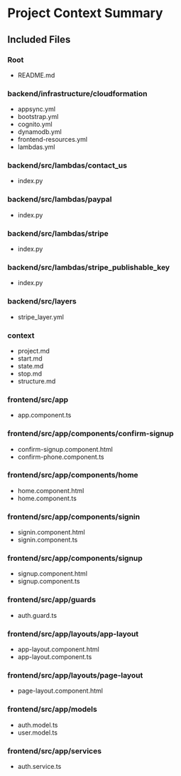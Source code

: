 # Project Context Summary

## Included Files


### Root
- README.md

### backend/infrastructure/cloudformation
- appsync.yml
- bootstrap.yml
- cognito.yml
- dynamodb.yml
- frontend-resources.yml
- lambdas.yml

### backend/src/lambdas/contact_us
- index.py

### backend/src/lambdas/paypal
- index.py

### backend/src/lambdas/stripe
- index.py

### backend/src/lambdas/stripe_publishable_key
- index.py

### backend/src/layers
- stripe_layer.yml

### context
- project.md
- start.md
- state.md
- stop.md
- structure.md

### frontend/src/app
- app.component.ts

### frontend/src/app/components/confirm-signup
- confirm-signup.component.html
- confirm-phone.component.ts

### frontend/src/app/components/home
- home.component.html
- home.component.ts

### frontend/src/app/components/signin
- signin.component.html
- signin.component.ts

### frontend/src/app/components/signup
- signup.component.html
- signup.component.ts

### frontend/src/app/guards
- auth.guard.ts

### frontend/src/app/layouts/app-layout
- app-layout.component.html
- app-layout.component.ts

### frontend/src/app/layouts/page-layout
- page-layout.component.html

### frontend/src/app/models
- auth.model.ts
- user.model.ts

### frontend/src/app/services
- auth.service.ts
